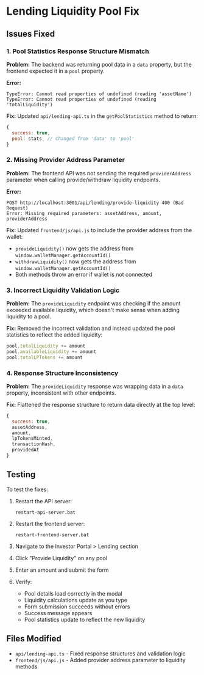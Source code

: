 # Lending Liquidity Pool Fix

## Issues Fixed

### 1. Pool Statistics Response Structure Mismatch
**Problem:** The backend was returning pool data in a `data` property, but the frontend expected it in a `pool` property.

**Error:**
```
TypeError: Cannot read properties of undefined (reading 'assetName')
TypeError: Cannot read properties of undefined (reading 'totalLiquidity')
```

**Fix:** Updated `api/lending-api.ts` in the `getPoolStatistics` method to return:
```javascript
{
  success: true,
  pool: stats  // Changed from 'data' to 'pool'
}
```

### 2. Missing Provider Address Parameter
**Problem:** The frontend API was not sending the required `providerAddress` parameter when calling provide/withdraw liquidity endpoints.

**Error:**
```
POST http://localhost:3001/api/lending/provide-liquidity 400 (Bad Request)
Error: Missing required parameters: assetAddress, amount, providerAddress
```

**Fix:** Updated `frontend/js/api.js` to include the provider address from the wallet:
- `provideLiquidity()` now gets the address from `window.walletManager.getAccountId()`
- `withdrawLiquidity()` now gets the address from `window.walletManager.getAccountId()`
- Both methods throw an error if wallet is not connected

### 3. Incorrect Liquidity Validation Logic
**Problem:** The `provideLiquidity` endpoint was checking if the amount exceeded available liquidity, which doesn't make sense when adding liquidity to a pool.

**Fix:** Removed the incorrect validation and instead updated the pool statistics to reflect the added liquidity:
```javascript
pool.totalLiquidity += amount
pool.availableLiquidity += amount
pool.totalLPTokens += amount
```

### 4. Response Structure Inconsistency
**Problem:** The `provideLiquidity` response was wrapping data in a `data` property, inconsistent with other endpoints.

**Fix:** Flattened the response structure to return data directly at the top level:
```javascript
{
  success: true,
  assetAddress,
  amount,
  lpTokensMinted,
  transactionHash,
  providedAt
}
```

## Testing

To test the fixes:

1. Restart the API server:
   ```
   restart-api-server.bat
   ```

2. Restart the frontend server:
   ```
   restart-frontend-server.bat
   ```

3. Navigate to the Investor Portal > Lending section

4. Click "Provide Liquidity" on any pool

5. Enter an amount and submit the form

6. Verify:
   - Pool details load correctly in the modal
   - Liquidity calculations update as you type
   - Form submission succeeds without errors
   - Success message appears
   - Pool statistics update to reflect the new liquidity

## Files Modified

- `api/lending-api.ts` - Fixed response structures and validation logic
- `frontend/js/api.js` - Added provider address parameter to liquidity methods
